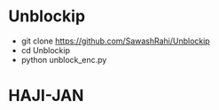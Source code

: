 # Unblockip
* git clone https://github.com/SawashRahi/Unblockip
* cd Unblockip
* python unblock_enc.py
# HAJI-JAN
